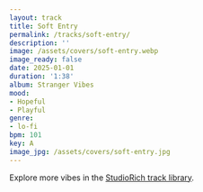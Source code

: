```yaml
---
layout: track
title: Soft Entry
permalink: /tracks/soft-entry/
description: ''
image: /assets/covers/soft-entry.webp
image_ready: false
date: 2025-01-01
duration: '1:38'
album: Stranger Vibes
mood:
- Hopeful
- Playful
genre:
- lo-fi
bpm: 101
key: A
image_jpg: /assets/covers/soft-entry.jpg
---
```


Explore more vibes in the [StudioRich track library](/tracks/).
